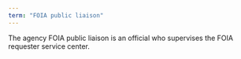 ```yaml
---
term: "FOIA public liaison"
---
```


The agency FOIA public liaison is an official who supervises the FOIA requester service center.

